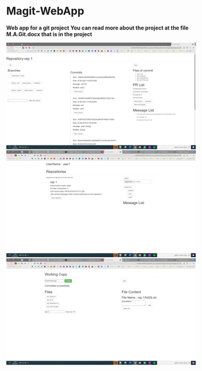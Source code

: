 # Magit-WebApp
**Web app for a git project**
**You can read more about the project at the file M.A.Git.docx that is in the project**

![](img1.png)
![](img2.png)
![](img3.png)
